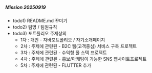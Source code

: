 ##### Mission 20250919

- todo1) README.md  꾸미기
- todo2) 팀명 / 팀원규칙
- todo3) 포트폴리오 주제상의
    - 1차 : 개인 - 자바포트폴리오 / 자기소개페이지
    - 2차 : 주제에 관련된 - B2C 웹(고객중심) 서비스 구축 프로젝트
	- 3차 : 주제에 관련된 - 수익형 풀 스택 프로젝트
	- 4차 : 주제에 관련된 - 홍보/마케팅이 가능한 SNS 웹사이트프로젝트
	- 5차 : 주제에 관련된 - FLUTTER 추가 
